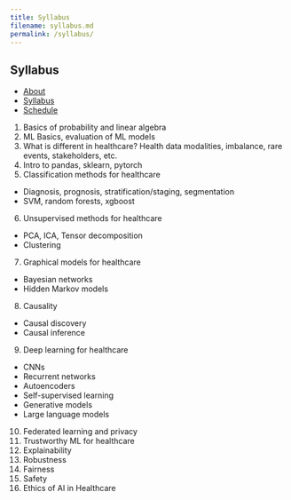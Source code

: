 ```yaml
---
title: Syllabus
filename: syllabus.md
permalink: /syllabus/
--- 
```

## Syllabus

- [About](/ml4health-umn/)
- [Syllabus](/ml4health-umn/syllabus/)
- [Schedule](/ml4health-umn/schedule/)

1. Basics of probability and linear algebra
2. ML Basics, evaluation of ML models
3. What is different in healthcare? Health data modalities, imbalance, rare events, stakeholders, etc.
4. Intro to pandas, sklearn, pytorch
5. Classification methods for healthcare
* Diagnosis, prognosis, stratification/staging, segmentation
* SVM, random forests, xgboost
6. Unsupervised methods for healthcare
* PCA, ICA, Tensor decomposition
* Clustering
7. Graphical models for healthcare
* Bayesian networks
* Hidden Markov models
8. Causality
* Causal discovery
* Causal inference
9. Deep learning for healthcare
* CNNs
* Recurrent networks
* Autoencoders
* Self-supervised learning
* Generative models
* Large language models
10. Federated learning and privacy
11. Trustworthy ML for healthcare
12. Explainability
13. Robustness
14. Fairness
15. Safety
16. Ethics of AI in Healthcare
